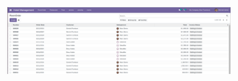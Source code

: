  <p align="center">
  <img src="https://github.com/Alaasamy2023/hotel_management_v1_odoo/blob/main/screen/1.PNG" title="hover text">

 

 </p>

